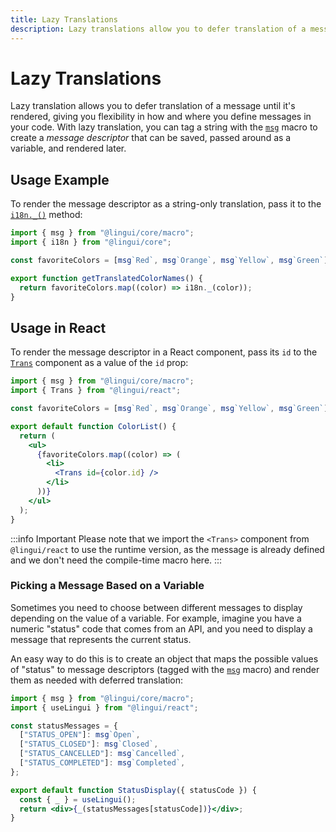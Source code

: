 ```yaml
---
title: Lazy Translations
description: Lazy translations allow you to defer translation of a message until it is actually displayed
---
```


# Lazy Translations

Lazy translation allows you to defer translation of a message until it's rendered, giving you flexibility in how and where you define messages in your code. With lazy translation, you can tag a string with the [`msg`](/docs/ref/macro.mdx#definemessage) macro to create a _message descriptor_ that can be saved, passed around as a variable, and rendered later.

## Usage Example

To render the message descriptor as a string-only translation, pass it to the [`i18n._()`](/docs/ref/core.md#i18n._) method:

```jsx
import { msg } from "@lingui/core/macro";
import { i18n } from "@lingui/core";

const favoriteColors = [msg`Red`, msg`Orange`, msg`Yellow`, msg`Green`];

export function getTranslatedColorNames() {
  return favoriteColors.map((color) => i18n._(color));
}
```

## Usage in React

To render the message descriptor in a React component, pass its `id` to the [`Trans`](/docs/ref/react.md#trans) component as a value of the `id` prop:

```jsx
import { msg } from "@lingui/core/macro";
import { Trans } from "@lingui/react";

const favoriteColors = [msg`Red`, msg`Orange`, msg`Yellow`, msg`Green`];

export default function ColorList() {
  return (
    <ul>
      {favoriteColors.map((color) => (
        <li>
          <Trans id={color.id} />
        </li>
      ))}
    </ul>
  );
}
```

:::info Important
Please note that we import the `<Trans>` component from `@lingui/react` to use the runtime version, as the message is already defined and we don't need the compile-time macro here.
:::

### Picking a Message Based on a Variable

Sometimes you need to choose between different messages to display depending on the value of a variable. For example, imagine you have a numeric "status" code that comes from an API, and you need to display a message that represents the current status.

An easy way to do this is to create an object that maps the possible values of "status" to message descriptors (tagged with the [`msg`](/docs/ref/macro.mdx#definemessage) macro) and render them as needed with deferred translation:

```jsx
import { msg } from "@lingui/core/macro";
import { useLingui } from "@lingui/react";

const statusMessages = {
  ["STATUS_OPEN"]: msg`Open`,
  ["STATUS_CLOSED"]: msg`Closed`,
  ["STATUS_CANCELLED"]: msg`Cancelled`,
  ["STATUS_COMPLETED"]: msg`Completed`,
};

export default function StatusDisplay({ statusCode }) {
  const { _ } = useLingui();
  return <div>{_(statusMessages[statusCode])}</div>;
}
```
